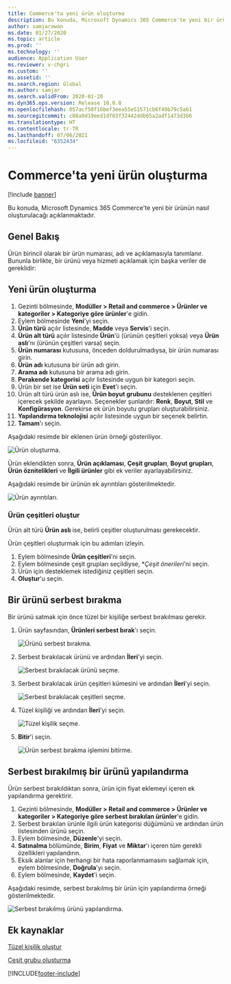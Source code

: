 ```yaml
---
title: Commerce'ta yeni ürün oluşturma
description: Bu konuda, Microsoft Dynamics 365 Commerce'te yeni bir ürünün nasıl oluşturulacağı açıklanmaktadır.
author: samjarawan
ms.date: 01/27/2020
ms.topic: article
ms.prod: ''
ms.technology: ''
audience: Application User
ms.reviewer: v-chgri
ms.custom: ''
ms.assetid: ''
ms.search.region: Global
ms.author: samjar
ms.search.validFrom: 2020-01-20
ms.dyn365.ops.version: Release 10.0.8
ms.openlocfilehash: 057acf50f16bef3eea55e51571cb6f49b79c5ab1
ms.sourcegitcommit: c08a9d19eed1df03f32442ddb65a2adf1473d3b6
ms.translationtype: HT
ms.contentlocale: tr-TR
ms.lasthandoff: 07/06/2021
ms.locfileid: "6352434"
---
```

# <a name="create-a-new-product-in-commerce"></a>Commerce'ta yeni ürün oluşturma


[!include [banner](includes/banner.md)]

Bu konuda, Microsoft Dynamics 365 Commerce'te yeni bir ürünün nasıl oluşturulacağı açıklanmaktadır.

## <a name="overview"></a>Genel Bakış

Ürün birincil olarak bir ürün numarası, adı ve açıklamasıyla tanımlanır. Bununla birlikte, bir ürünü veya hizmeti açıklamak için başka veriler de gereklidir:

## <a name="create-a-new-product"></a>Yeni ürün oluşturma

1. Gezinti bölmesinde, **Modüller \> Retail and commerce \> Ürünler ve kategoriler \> Kategoriye göre ürünler**'e gidin.
1. Eylem bölmesinde **Yeni**'yi seçin.
1. **Ürün türü** açılır listesinde, **Madde** veya **Servis**'i seçin.
1. **Ürün alt türü** açılır listesinde **Ürün**'ü (ürünün çeşitleri yoksa) veya **Ürün aslı**'nı (ürünün çeşitleri varsa) seçin.
1. **Ürün numarası** kutusuna, önceden doldurulmadıysa, bir ürün numarası girin.
1. **Ürün adı** kutusuna bir ürün adı girin.
1. **Arama adı** kutusuna bir arama adı girin.
1. **Perakende kategorisi** açılır listesinde uygun bir kategori seçin.
1. Ürün bir set ise **Ürün seti** için **Evet**'i seçin.
1. Ürün alt türü ürün aslı ise, **Ürün boyut grubunu** desteklenen çeşitleri içerecek şekilde ayarlayın. Seçenekler şunlardır: **Renk**, **Boyut**, **Stil** ve **Konfigürasyon**. Gerekirse ek ürün boyutu grupları oluşturabilirsiniz.
1. **Yapılandırma teknolojisi** açılır listesinde uygun bir seçenek belirtin.
1. **Tamam**'ı seçin.

Aşağıdaki resimde bir eklenen ürün örneği gösteriliyor.

![Ürün oluşturma.](media/create-new-product.png)

Ürün eklendikten sonra, **Ürün açıklaması**, **Çeşit grupları**, **Boyut grupları**, **Ürün öznitelikleri** ve **İlgili ürünler** gibi ek veriler ayarlayabilirsiniz.

Aşağıdaki resimde bir ürünün ek ayrıntıları gösterilmektedir.

![Ürün ayrıntıları.](media/create-new-product-2.png)

### <a name="create-product-variants"></a>Ürün çeşitleri oluştur

Ürün alt türü **Ürün aslı** ise, belirli çeşitler oluşturulması gerekecektir. 

Ürün çeşitleri oluşturmak için bu adımları izleyin.

1. Eylem bölmesinde **Ürün çeşitleri**'ni seçin.
1. Eylem bölmesinde çeşit grupları seçildiyse, **Çeşit önerileri*'ni seçin.
1. Ürün için desteklemek istediğiniz çeşitleri seçin.
1. **Oluştur**'u seçin.

## <a name="release-a-product"></a>Bir ürünü serbest bırakma

Bir ürünü satmak için önce tüzel bir kişiliğe serbest bırakılması gerekir.

1. Ürün sayfasından, **Ürünleri serbest bırak**'ı seçin.

    ![Ürünü serbest bırakma.](media/create-new-product-3.png)

1. Serbest bırakılacak ürünü ve ardından **İleri**'yi seçin.

    ![Serbest bırakılacak ürünü seçme.](media/create-new-product-4.png)

1. Serbest bırakılacak ürün çeşitleri kümesini ve ardından **İleri**'yi seçin.

    ![Serbest bırakılacak çeşitleri seçme.](media/create-new-product-5.png)

1. Tüzel kişiliği ve ardından **İleri**'yi seçin.

    ![Tüzel kişilik seçme.](media/create-new-product-6.png)

1. **Bitir**'i seçin.

    ![Ürün serbest bırakma işlemini bitirme.](media/create-new-product-7.png)

## <a name="configure-a-released-product"></a>Serbest bırakılmış bir ürünü yapılandırma

Ürün serbest bırakıldıktan sonra, ürün için fiyat eklemeyi içeren ek yapılandırma gerektirir.

1. Gezinti bölmesinde, **Modüller \> Retail and commerce \> Ürünler ve kategoriler \> Kategoriye göre serbest bırakılan ürünler**'e gidin.
1. Serbest bırakılan ürünle ilgili ürün kategorisi düğümünü ve ardından ürün listesinden ürünü seçin.
1. Eylem bölmesinde, **Düzenle**'yi seçin.
1. **Satınalma** bölümünde, **Birim**, **Fiyat** ve **Miktar**'ı içeren tüm gerekli özellikleri yapılandırın.
1. Eksik alanlar için herhangi bir hata raporlanmamasını sağlamak için, eylem bölmesinde, **Doğrula**'yı seçin.
1. Eylem bölmesinde, **Kaydet**'i seçin.

Aşağıdaki resimde, serbest bırakılmış bir ürün için yapılandırma örneği gösterilmektedir.

![Serbest bırakılmış ürünü yapılandırma.](media/create-new-product-8.png)

## <a name="additional-resources"></a>Ek kaynaklar

[Tüzel kişilik oluştur](channels-legal-entities.md)

[Çeşit grubu oluşturma](create-variant-group.md) 


[!INCLUDE[footer-include](../includes/footer-banner.md)]
